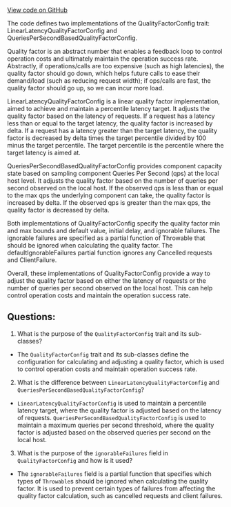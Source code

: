 [View code on GitHub](https://github.com/misbahsy/the-algorithm/product-mixer/core/src/main/scala/com/twitter/product_mixer/core/quality_factor/QualityFactorConfig.scala)

The code defines two implementations of the QualityFactorConfig trait: LinearLatencyQualityFactorConfig and QueriesPerSecondBasedQualityFactorConfig. 

Quality factor is an abstract number that enables a feedback loop to control operation costs and ultimately maintain the operation success rate. Abstractly, if operations/calls are too expensive (such as high latencies), the quality factor should go down, which helps future calls to ease their demand/load (such as reducing request width); if ops/calls are fast, the quality factor should go up, so we can incur more load.

LinearLatencyQualityFactorConfig is a linear quality factor implementation, aimed to achieve and maintain a percentile latency target. It adjusts the quality factor based on the latency of requests. If a request has a latency less than or equal to the target latency, the quality factor is increased by delta. If a request has a latency greater than the target latency, the quality factor is decreased by delta times the target percentile divided by 100 minus the target percentile. The target percentile is the percentile where the target latency is aimed at. 

QueriesPerSecondBasedQualityFactorConfig provides component capacity state based on sampling component Queries Per Second (qps) at the local host level. It adjusts the quality factor based on the number of queries per second observed on the local host. If the observed qps is less than or equal to the max qps the underlying component can take, the quality factor is increased by delta. If the observed qps is greater than the max qps, the quality factor is decreased by delta. 

Both implementations of QualityFactorConfig specify the quality factor min and max bounds and default value, initial delay, and ignorable failures. The ignorable failures are specified as a partial function of Throwable that should be ignored when calculating the quality factor. The defaultIgnorableFailures partial function ignores any Cancelled requests and ClientFailure. 

Overall, these implementations of QualityFactorConfig provide a way to adjust the quality factor based on either the latency of requests or the number of queries per second observed on the local host. This can help control operation costs and maintain the operation success rate.
## Questions: 
 1. What is the purpose of the `QualityFactorConfig` trait and its sub-classes?
- The `QualityFactorConfig` trait and its sub-classes define the configuration for calculating and adjusting a quality factor, which is used to control operation costs and maintain operation success rate.

2. What is the difference between `LinearLatencyQualityFactorConfig` and `QueriesPerSecondBasedQualityFactorConfig`?
- `LinearLatencyQualityFactorConfig` is used to maintain a percentile latency target, where the quality factor is adjusted based on the latency of requests. `QueriesPerSecondBasedQualityFactorConfig` is used to maintain a maximum queries per second threshold, where the quality factor is adjusted based on the observed queries per second on the local host.

3. What is the purpose of the `ignorableFailures` field in `QualityFactorConfig` and how is it used?
- The `ignorableFailures` field is a partial function that specifies which types of `Throwable`s should be ignored when calculating the quality factor. It is used to prevent certain types of failures from affecting the quality factor calculation, such as cancelled requests and client failures.